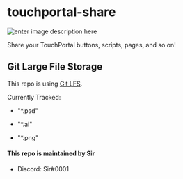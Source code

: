 # touchportal-share
 ![enter image description here](https://img.shields.io/github/last-commit/S-i-r/touchportal-share.svg?style=for-the-badge)

Share your TouchPortal buttons, scripts, pages, and so on!

  
  

## Git Large File Storage

This repo is using [Git LFS](https://git-lfs.github.com/).

  

Currently Tracked:

* "*.psd"

* "*.ai"

* "*.png"

  
  

#### This repo is maintained by **Sir**

  

* Discord: Sir#0001